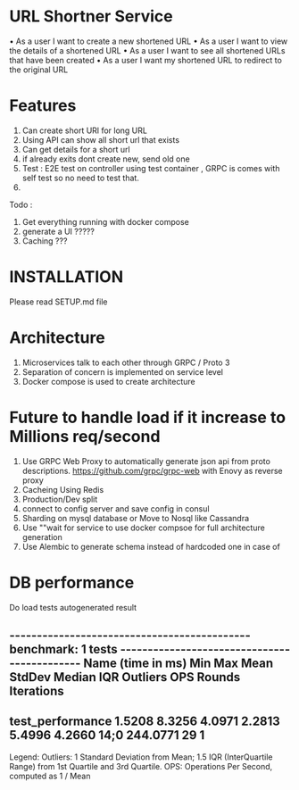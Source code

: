 # URL Shortner Service
• As a user I want to create a new shortened URL
• As a user I want to view the details of a shortened URL
• As a user I want to see all shortened URLs that have been created
• As a user I want my shortened URL to redirect to the original URL

# Features
1. Can create short URl for long URL
2. Using API can show all short url that exists
3. Can get details for a short url
4. if already exits dont create new, send old one 
5. Test : E2E test on controller using test container , GRPC is comes with self test so no need to test that.
6. 


Todo :
1. Get everything running with docker compose
2. generate a UI ?????
3. Caching ???

# INSTALLATION
Please read SETUP.md file


# Architecture
1. Microservices talk to each other through GRPC / Proto 3
2. Separation of concern is implemented on service level
3. Docker compose is used to create architecture


# Future to handle load if it increase to Millions req/second
1. Use GRPC Web Proxy to automatically generate json api from proto descriptions. https://github.com/grpc/grpc-web with
Enovy as reverse proxy
2. Cacheing Using Redis
3. Production/Dev split
4. connect to config server and save config in consul
5. Sharding on mysql database or Move to Nosql like Cassandra 
6. Use ""wait for service to use docker compsoe for full architecture generation
7. Use Alembic to generate schema instead of hardcoded one in case of 

# DB performance
Do load tests autogenerated result

-------------------------------------------- benchmark: 1 tests --------------------------------------------
Name (time in ms)        Min     Max    Mean  StdDev  Median     IQR  Outliers       OPS  Rounds  Iterations
------------------------------------------------------------------------------------------------------------
test_performance      1.5208  8.3256  4.0971  2.2813  5.4996  4.2660      14;0  244.0771      29           1
------------------------------------------------------------------------------------------------------------

Legend: 
  Outliers: 1 Standard Deviation from Mean; 1.5 IQR (InterQuartile Range) from 1st Quartile and 3rd Quartile.
  OPS: Operations Per Second, computed as 1 / Mean



